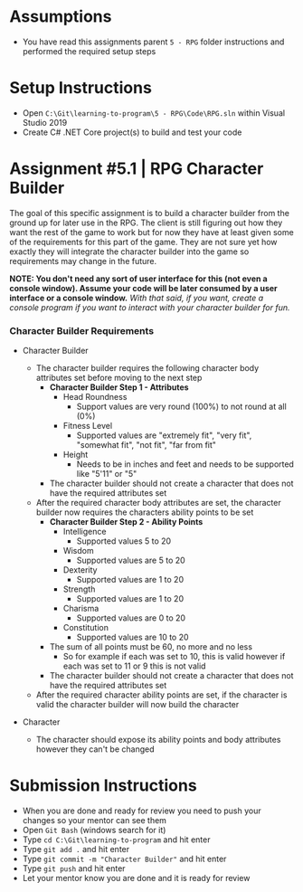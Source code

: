 # Assumptions

* You have read this assignments parent `5 - RPG` folder instructions and performed the required setup steps

# Setup Instructions

* Open `C:\Git\learning-to-program\5 - RPG\Code\RPG.sln` within Visual Studio 2019
* Create C# .NET Core project(s) to build and test your code

# Assignment #5.1 | RPG Character Builder

The goal of this specific assignment is to build a character builder from the ground up for later use in the RPG. The client is still figuring out how they want the rest of the game to work but for now they have at least given some of the requirements for this part of the game. They are not sure yet how exactly they will integrate the character builder into the game so requirements may change in the future.

**NOTE: You don't need any sort of user interface for this (not even a console window). Assume your code will be later consumed by a user interface or a console window.** *With that said, if you want, create a console program if you want to interact with your character builder for fun.*

### Character Builder Requirements

* Character Builder
	* The character builder requires the following character body attributes set before moving to the next step
		* **Character Builder Step 1 - Attributes**
			* Head Roundness
				* Support values are very round (100%) to not round at all (0%)
			* Fitness Level
				* Supported values are "extremely fit", "very fit", "somewhat fit", "not fit", "far from fit"
			* Height
				* Needs to be in inches and feet and needs to be supported like "5'11" or "5"
		* The character builder should not create a character that does not have the required attributes set
	* After the required character body attributes are set, the character builder now requires the characters ability points to be set
		* **Character Builder Step 2 - Ability Points**
			* Intelligence
				* Supported values 5 to 20
			* Wisdom
				* Supported values are 5 to 20
			* Dexterity
				* Supported values are 1 to 20
			* Strength
				* Supported values are 1 to 20
			* Charisma
				* Supported values are 0 to 20
			* Constitution
				* Supported values are 10 to 20
		* The sum of all points must be 60, no more and no less
			* So for example if each was set to 10, this is valid however if each was set to 11 or 9 this is not valid
		* The character builder should not create a character that does not have the required attributes set
	* After the required character ability points are set, if the character is valid the character builder will now build the character

* Character
	* The character should expose its ability points and body attributes however they can't be changed

# Submission Instructions

* When you are done and ready for review you need to push your changes so your mentor can see them
* Open `Git Bash` (windows search for it)
* Type `cd C:\Git\learning-to-program` and hit enter
* Type `git add .` and hit enter
* Type `git commit -m "Character Builder"` and hit enter
* Type `git push` and hit enter
* Let your mentor know you are done and it is ready for review
